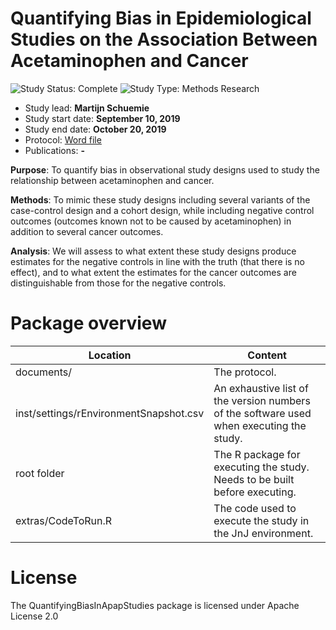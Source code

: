 Quantifying Bias in Epidemiological Studies on the Association Between Acetaminophen and Cancer 
===============================================================================================

<img src="https://img.shields.io/badge/Study%20Status-Complete-orange.svg" alt="Study Status: Complete"> <img src="https://img.shields.io/badge/Study%20Type-Methods%20Research-blue.svg" alt="Study Type: Methods Research">

- Study lead: **Martijn Schuemie**
- Study start date: **September 10, 2019**
- Study end date: **October 20, 2019**
- Protocol: [Word file](https://github.com/OHDSI/StudyProtocols/blob/master/QuantifyingBiasInApapStudies/documents/ProtocolForQuanitifyingBiasV12.docx)
- Publications: **-**

**Purpose**: To quantify bias in observational study designs used to study the relationship between acetaminophen and cancer.

**Methods**:  To mimic these study designs including several variants of the case-control design and a cohort design, while including negative control outcomes (outcomes known not to be caused by acetaminophen) in addition to several cancer outcomes.

**Analysis**: We will assess to what extent these study designs produce estimates for the negative controls in line with the truth (that there is no effect), and to what extent the estimates for the cancer outcomes are distinguishable from those for the negative controls.

Package overview
================

Location | Content 
-------- | ------- 
documents/ | The protocol.
inst/settings/rEnvironmentSnapshot.csv | An exhaustive list of the version numbers of the software used when executing the study. 
root folder | The R package for executing the study. Needs to be built before executing.
extras/CodeToRun.R | The code used to execute the study in the JnJ environment.

License
=======
The QuantifyingBiasInApapStudies package is licensed under Apache License 2.0
